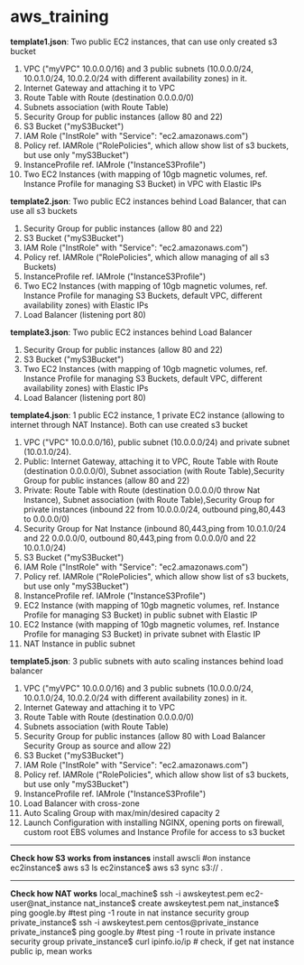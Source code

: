 # aws_training
<b>template1.json</b>: Two public EC2 instances, that can use only created s3 bucket 
1) VPC ("myVPC" 10.0.0.0/16) and 3 public subnets (10.0.0.0/24, 10.0.1.0/24, 10.0.2.0/24 with different availability zones) in it.
2) Internet Gateway and attaching it to VPC
3) Route Table with Route (destination 0.0.0.0/0)
4) Subnets association (with Route Table) 
5) Security Group for public instances (allow 80 and 22)
6) S3 Bucket ("myS3Bucket")
7) IAM Role ("InstRole" with "Service": "ec2.amazonaws.com")
8) Policy ref. IAMRole ("RolePolicies", which allow show list of s3 buckets, but use only "myS3Bucket")
9) InstanceProfile ref. IAMrole ("InstanceS3Profile")
10) Two EC2 Instances (with mapping of 10gb magnetic volumes, ref. Instance Profile for managing S3 Bucket) in VPC with Elastic IPs

<b>template2.json</b>: Two public EC2 instances behind Load Balancer, that can use all s3 buckets
1) Security Group for public instances (allow 80 and 22)
2) S3 Bucket ("myS3Bucket")
3) IAM Role ("InstRole" with "Service": "ec2.amazonaws.com")
4) Policy ref. IAMRole ("RolePolicies", which allow managing of all s3 Buckets)
5) InstanceProfile ref. IAMrole ("InstanceS3Profile")
6) Two EC2 Instances (with mapping of 10gb magnetic volumes, ref. Instance Profile for managing S3 Buckets, default VPC, different availability zones) with Elastic IPs
7) Load Balancer (listening port 80)

<b>template3.json</b>: Two public EC2 instances behind Load Balancer
1) Security Group for public instances (allow 80 and 22)
2) S3 Bucket ("myS3Bucket")
3) Two EC2 Instances (with mapping of 10gb magnetic volumes, ref. Instance Profile for managing S3 Buckets, default VPC, different availability zones) with Elastic IPs
4) Load Balancer (listening port 80)

<b>template4.json</b>: 1 public EC2 instance, 1 private EC2 instance (allowing to internet through NAT Instance). Both can use created s3 bucket
1) VPC ("VPC" 10.0.0.0/16), public subnet (10.0.0.0/24) and private subnet (10.0.1.0/24).
2) Public: Internet Gateway, attaching it to VPC, Route Table with Route (destination 0.0.0.0/0), Subnet association (with Route Table),Security Group for public instances (allow 80 and 22)
3) Private: Route Table with Route (destination 0.0.0.0/0 throw Nat Instance), Subnet association (with Route Table),Security Group for private instances (inbound 22 from 10.0.0.0/24, outbound ping,80,443 to 0.0.0.0/0)
4) Security Group for Nat Instance (inbound 80,443,ping from 10.0.1.0/24 and 22 0.0.0.0/0, outbound 80,443,ping from 0.0.0.0/0 and 22 10.0.1.0/24)
6) S3 Bucket ("myS3Bucket")
7) IAM Role ("InstRole" with "Service": "ec2.amazonaws.com")
8) Policy ref. IAMRole ("RolePolicies", which allow show list of s3 buckets, but use only "myS3Bucket")
9) InstanceProfile ref. IAMrole ("InstanceS3Profile")
10) EC2 Instance (with mapping of 10gb magnetic volumes, ref. Instance Profile for managing S3 Bucket) in public subnet with Elastic IP
11) EC2 Instance (with mapping of 10gb magnetic volumes, ref. Instance Profile for managing S3 Bucket) in private subnet with Elastic IP
12) NAT Instance in public subnet

<b>template5.json</b>: 3 public subnets with auto scaling instances behind load balancer
1) VPC ("myVPC" 10.0.0.0/16) and 3 public subnets (10.0.0.0/24, 10.0.1.0/24, 10.0.2.0/24 with different availability zones) in it.
2) Internet Gateway and attaching it to VPC
3) Route Table with Route (destination 0.0.0.0/0)
4) Subnets association (with Route Table) 
5) Security Group for public instances (allow 80 with Load Balancer Security Group as source and allow 22)
6) S3 Bucket ("myS3Bucket")
7) IAM Role ("InstRole" with "Service": "ec2.amazonaws.com")
8) Policy ref. IAMRole ("RolePolicies", which allow show list of s3 buckets, but use only "myS3Bucket")
9) InstanceProfile ref. IAMrole ("InstanceS3Profile")
10) Load Balancer with cross-zone
11) Auto Scaling Group with max/min/desired capacity 2
12) Launch Configuration with installing NGINX, opening ports on firewall, custom root EBS volumes and Instance Profile for access to s3 bucket

<hr>
<b>Check how S3 works from instances</b>
install awscli #on instance
ec2instance$ aws s3 ls
ec2instance$ aws s3 sync s3://<path_to_file> .

<hr>
<b>Check how NAT works</b>
 local_machine$ ssh -i awskeytest.pem ec2-user@nat_instance
 nat_instance$ create awskeytest.pem
 nat_instance$ ping google.by #test ping -1 route in nat instance security group
 private_instance$ ssh -i awskeytest.pem centos@private_instance
 private_instance$ ping google.by  #test ping -1 route in private instance security group
 private_instance$ curl ipinfo.io/ip # check, if get nat instance public ip, mean works